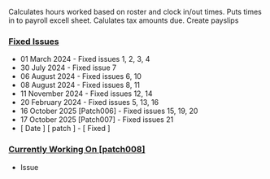 Calculates hours worked based on roster and clock in/out times. 
Puts times in to payroll excell sheet.
Calulates tax amounts due.
Create payslips

### <ins>Fixed Issues</ins>

- 01 March 2024                 - Fixed issues 1, 2, 3, 4
- 30 July 2024                  - Fixed issue 7
- 06 August 2024                - Fixed issues 6, 10
- 08 August 2024                - Fixed issues 8, 11
- 11 November 2024              - Fixed issues 12, 14
- 20 February 2024              - Fixed issues 5, 13, 16
- 16 October 2025   [Patch006]  - Fixed issues 15, 19, 20
- 17 October 2025   [Patch007]  - Fixed issues 21
- [ Date ]      [ patch ]       - [ Fixed ]  

### <ins>Currently Working On [patch008]</ins>

- Issue